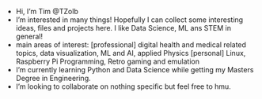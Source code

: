 - Hi, I’m Tim @TZolb
- I’m interested in many things! Hopefully I can collect some interesting ideas, files and projects here. I like Data Science, ML ans STEM in general!
- main areas of interest: 
  [professional] digital health and medical related topics, data visualization, ML and AI, applied Physics
  [personal] Linux, Raspberry Pi Programming, Retro gaming and emulation
- I’m currently learning Python and Data Science while getting my Masters Degree in Engineering.
- I’m looking to collaborate on nothing specific but feel free to hmu.

<!---
TZolb/TZolb is a ✨ special ✨ repository because its `README.md` (this file) appears on your GitHub profile.
You can click the Preview link to take a look at your changes.
--->
